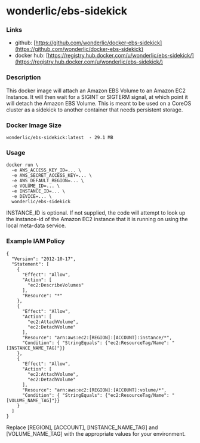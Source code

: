 # wonderlic/ebs-sidekick

### Links

* github: [https://github.com/wonderlic/docker-ebs-sidekick](https://github.com/wonderlic/docker-ebs-sidekick)
* docker hub: [https://registry.hub.docker.com/u/wonderlic/ebs-sidekick/](https://registry.hub.docker.com/u/wonderlic/ebs-sidekick/)

### Description

This docker image will attach an Amazon EBS Volume to an Amazon EC2 Instance.
It will then wait for a SIGINT or SIGTERM signal, at which point it will detach the Amazon EBS Volume.
This is meant to be used on a CoreOS cluster as a sidekick to another container that needs persistent storage.

### Docker Image Size

```
wonderlic/ebs-sidekick:latest  - 29.1 MB
```

### Usage

```
docker run \
  -e AWS_ACCESS_KEY_ID=... \
  -e AWS_SECRET_ACCESS_KEY=... \
  -e AWS_DEFAULT_REGION=... \
  -e VOLUME_ID=... \
  -e INSTANCE_ID=... \
  -e DEVICE=... \
  wonderlic/ebs-sidekick
```

INSTANCE_ID is optional.  If not supplied, the code will attempt to look up the instance-id of the Amazon EC2 instance that it is running on using the local meta-data service.

### Example IAM Policy

```
{
  "Version": "2012-10-17",
  "Statement": [
    {
      "Effect": "Allow",
      "Action": [
        "ec2:DescribeVolumes"
      ],
      "Resource": "*"
    },
    {
      "Effect": "Allow",
      "Action": [
        "ec2:AttachVolume",
        "ec2:DetachVolume"
      ],
      "Resource": "arn:aws:ec2:[REGION]:[ACCOUNT]:instance/*",
      "Condition": { "StringEquals": {"ec2:ResourceTag/Name": "[INSTANCE_NAME_TAG]"}}
    },
    {
      "Effect": "Allow",
      "Action": [
        "ec2:AttachVolume",
        "ec2:DetachVolume"
      ],
      "Resource": "arn:aws:ec2:[REGION]:[ACCOUNT]:volume/*",
      "Condition": { "StringEquals": {"ec2:ResourceTag/Name": "[VOLUME_NAME_TAG]"}}
    }
  ]
}
```

Replace [REGION], [ACCOUNT], [INSTANCE_NAME_TAG] and [VOLUME_NAME_TAG] with the appropriate values for your environment.
